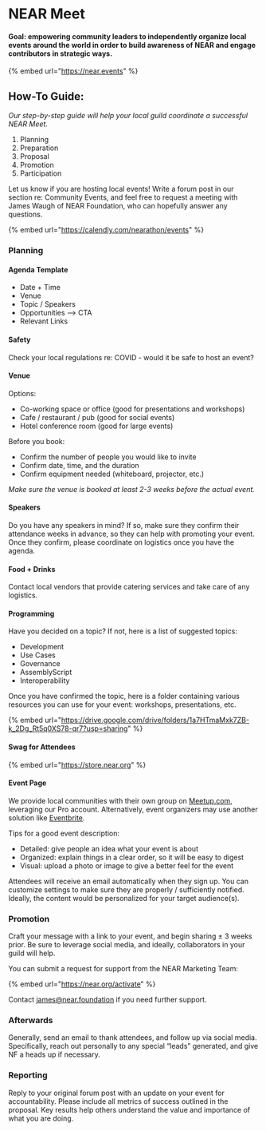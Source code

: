 # NEAR Meet

#### Goal: empowering community leaders to independently organize local events around the world in order to build awareness of NEAR and engage contributors in strategic ways.

{% embed url="https://near.events" %}

## How-To Guide:

_Our step-by-step guide will help your local guild coordinate a successful NEAR Meet._

1. Planning
2. Preparation
3. Proposal
4. Promotion
5. Participation

Let us know if you are hosting local events! Write a forum post in our section re: Community Events, and feel free to request a meeting with James Waugh of NEAR Foundation, who can hopefully answer any questions.

{% embed url="https://calendly.com/nearathon/events" %}

### Planning&#x20;

#### Agenda Template

* Date + Time
* Venue
* Topic / Speakers
* Opportunities --> CTA
* Relevant Links

#### Safety

Check your local regulations re: COVID - would it be safe to host an event?

#### Venue

Options:

* Co-working space or office (good for presentations and workshops)
* Cafe / restaurant / pub (good for social events)
* Hotel conference room (good for large events)

Before you book:

* Confirm the number of people you would like to invite
* Confirm date, time, and the duration
* Confirm equipment needed (whiteboard, projector, etc.)

_Make sure the venue is booked at least 2-3 weeks before the actual event._

#### Speakers

Do you have any speakers in mind? If so, make sure they confirm their attendance weeks in advance, so they can help with promoting your event. Once they confirm, please coordinate on logistics once you have the agenda.

#### Food + Drinks&#x20;

Contact local vendors that provide catering services and take care of any logistics.

#### Programming

Have you decided on a topic? If not, here is a list of suggested topics:

* Development
* Use Cases
* Governance
* AssemblyScript
* Interoperability

Once you have confirmed the topic, here is a folder containing various resources you can use for your event: workshops, presentations, etc.

{% embed url="https://drive.google.com/drive/folders/1a7HTmaMxk7ZB-k_2Dg_Rt5q0XS78-qr7?usp=sharing" %}

#### Swag for Attendees

{% embed url="https://store.near.org" %}

#### Event Page

We provide local communities with their own group on [Meetup.com](https://www.meetup.com/pro/meetup-group-fvxibqwa), leveraging our Pro account. Alternatively, event organizers may use another solution like [Eventbrite](https://eventbrite.com).

Tips for a good event description:

* Detailed: give people an idea what your event is about
* Organized: explain things in a clear order, so it will be easy to digest
* Visual: upload a photo or image to give a better feel for the event

Attendees will receive an email automatically when they sign up. You can customize settings to make sure they are properly / sufficiently notified. Ideally, the content would be personalized for your target audience(s).

### Promotion

Craft your message with a link to your event, and begin sharing  ± 3 weeks prior. Be sure to leverage social media, and ideally, collaborators in your guild will help.

You can submit a request for support from the NEAR Marketing Team:

{% embed url="https://near.org/activate" %}

Contact james@near.foundation if you need further support.

### Afterwards

Generally, send an email to thank attendees, and follow up via social media. Specifically, reach out personally to any special “leads” generated, and give NF a heads up if necessary.

### Reporting

Reply to your original forum post with an update on your event for accountability. Please include all metrics of success outlined in the proposal. Key results help others understand the value and importance of what you are doing.
